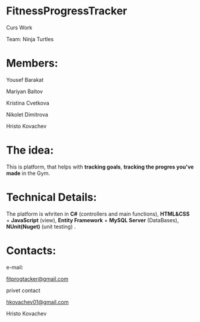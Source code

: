 # FitnessProgressTracker

Curs Work

Team: Ninja Turtles

# Members:

Yousef Barakat

Mariyan Baltov

Kristina Cvetkova

Nikolet Dimitrova

Hristo Kovachev

# The idea:

This is platform, that helps with <b>tracking goals</b>, <b>tracking the progres you've made</b> in the Gym. 

# Technical Details:

The platform is whriten in <b>C#</b> (controllers and main functions), <b>HTML&CSS</b> + <b>JavaScript</b> (view), <b>Entity Framework</b> + <b>MySQL Server</b> (DataBases), <b>NUnit(Nuget)</b> (unit testing) . 

# Contacts:

e-mail:

fitprogtacker@gmail.com

privet contact

hkovachev01@gmail.com

Hristo Kovachev
